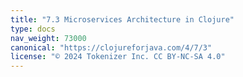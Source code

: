 ```yaml
---
title: "7.3 Microservices Architecture in Clojure"
type: docs
nav_weight: 73000
canonical: "https://clojureforjava.com/4/7/3"
license: "© 2024 Tokenizer Inc. CC BY-NC-SA 4.0"
---
```

